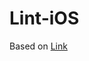 # Lint-iOS

Based on [Link](https://medium.com/flawless-app-stories/swiftlint-in-use-279f44b3182e)

